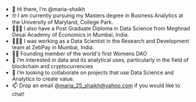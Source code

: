 - 👋 Hi there, I’m @maria-shaikh
- 🤓 I am currently pursuing my Masters degree in Business Analytics at the University of Maryland, College Park.
- 👩🏻‍🎓 I also have a Post Graduate Diploma in Data Science from Meghnad Desai Academy of Economics in Mumbai, India.
- 👩🏻‍💻 I was working as a Data Scientist in the Research and Development team at ZebPay in Mumbai, India.
- 👯‍♀️ Founding member of the world's first Womens DAO
- 👀 I’m interested in data and its analytical uses, particularly in the field of blockchain and cryptocurrencies
- 💞️ I’m looking to collaborate on projects that use Data Science and Analytics to create value.
- 📫 Drop an email @maria_25_shaikh@yahoo.com if you would like to chat!

<!---
maria-shaikh/maria-shaikh is a ✨ special ✨ repository because its `README.md` (this file) appears on your GitHub profile.
You can click the Preview link to take a look at your changes.
--->

